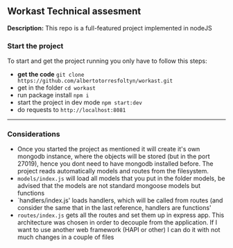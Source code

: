 ## Workast Technical assesment ##

**Description:** This repo is a full-featured project implemented in nodeJS

### Start the project ###
   To start and get the project running you only have to follow this steps:

- **get the code** `git clone https://github.com/albertotorresfoltyn/workast.git`
- get in the folder `cd workast`
- run package install `npm i`
- start the project in dev mode `npm start:dev`
- do requests to `http://localhost:8081`

****
### Considerations ###

 - Once you started the project as mentioned it will create it's own mongodb instance, where the objects will be stored 
(but in the port 27019), hence you dont need to have mongodb installed before.
   The project reads automatically models and routes from the filesystem.
 - `models/index.js` will load all models that you put in the folder models, be advised that the models are not standard mongoose models but functions
 - `handlers/index.js' loads handlers, which will be called from routes (and consider the same that in the last reference, handlers are functions'
 - `routes/index.js` gets all the routes and set them up in express app. This architecture was chosen in order to decouple from the application. If I want to use another web framework (HAPI or other) I can do it with not much changes in a couple of files
   